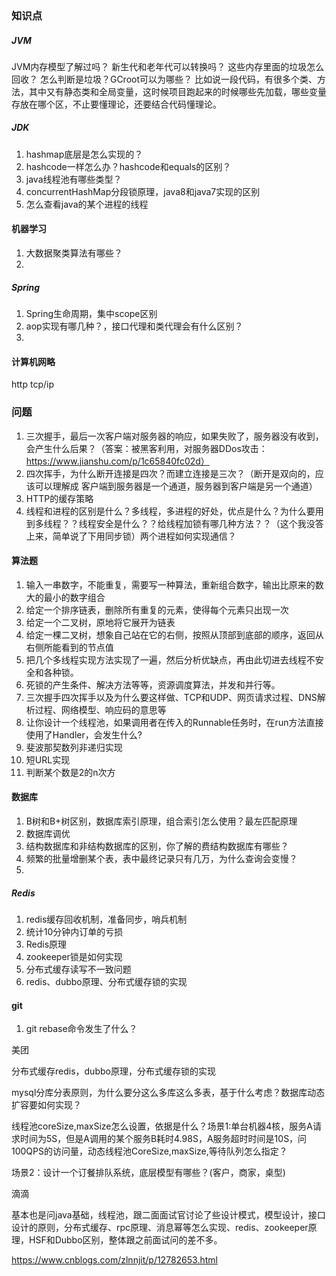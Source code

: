 

### 知识点

##### JVM
JVM内存模型了解过吗？
新生代和老年代可以转换吗？
这些内存里面的垃圾怎么回收？ 
怎么判断是垃圾？GCroot可以为哪些？
 比如说一段代码，有很多个类、方法，其中又有静态类和全局变量，这时候项目跑起来的时候哪些先加载，哪些变量存放在哪个区，不止要懂理论，还要结合代码懂理论。

##### JDK
1. hashmap底层是怎么实现的？
2. hashcode一样怎么办？hashcode和equals的区别？
3. java线程池有哪些类型？
4. concurrentHashMap分段锁原理，java8和java7实现的区别
5. 怎么查看java的某个进程的线程



#### 机器学习
1. 大数据聚类算法有哪些？
2. 


##### Spring
1. Spring生命周期，集中scope区别
2. aop实现有哪几种？，接口代理和类代理会有什么区别？
3. 

#### 计算机网略
 
 http tcp/ip

### 问题

 1. 三次握手，最后一次客户端对服务器的响应，如果失败了，服务器没有收到，会产生什么后果？（答案：被黑客利用，对服务器DDos攻击：https://www.jianshu.com/p/1c65840fc02d）
 2. 四次挥手，为什么断开连接是四次？而建立连接是三次？（断开是双向的，应该可以理解成 客户端到服务器是一个通道，服务器到客户端是另一个通道）
 3. HTTP的缓存策略
 4. 线程和进程的区别是什么？多线程，多进程的好处，优点是什么？为什么要用到多线程？？线程安全是什么？？给线程加锁有哪几种方法？？（这个我没答上来，简单说了下用同步锁）两个进程如何实现通信？


#### 算法题
 1. 输入一串数字，不能重复，需要写一种算法，重新组合数字，输出比原来的数大的最小的数字组合
 2. 给定一个排序链表，删除所有重复的元素，使得每个元素只出现一次
 3.  给定一个二叉树，原地将它展开为链表
 4.  给定一棵二叉树，想象自己站在它的右侧，按照从顶部到底部的顺序，返回从右侧所能看到的节点值
 5.  把几个多线程实现方法实现了一遍，然后分析优缺点，再由此切进去线程不安全和各种锁。
 6.  死锁的产生条件、解决方法等等，资源调度算法，并发和并行等。
 7.  三次握手四次挥手以及为什么要这样做、TCP和UDP、网页请求过程、DNS解析过程、网络模型、响应码的意思等
 8.  让你设计一个线程池，如果调用者在传入的Runnable任务时，在run方法直接使用了Handler，会发生什么?
 9.  斐波那契数列非递归实现
 10. 短URL实现
 11. 判断某个数是2的n次方



#### 数据库
1. B树和B+树区别，数据库索引原理，组合索引怎么使用？最左匹配原理
2. 数据库调优
3. 结构数据库和非结构数据库的区别，你了解的费结构数据库有哪些？
4. 频繁的批量增删某个表，表中最终记录只有几万，为什么查询会变慢？
5. 



##### Redis
1. redis缓存回收机制，准备同步，哨兵机制
2. 统计10分钟内订单的亏损
3. Redis原理
4. zookeeper锁是如何实现
5. 分布式缓存读写不一致问题
6. redis、dubbo原理、分布式缓存锁的实现


#### git
1. git rebase命令发生了什么？



美团

分布式缓存redis，dubbo原理，分布式缓存锁的实现

mysql分库分表原则，为什么要分这么多库这么多表，基于什么考虑？数据库动态扩容要如何实现？

线程池coreSize,maxSize怎么设置，依据是什么？场景1:单台机器4核，服务A请求时间为5S，但是A调用的某个服务B耗时4.98S，A服务超时时间是10S，问100QPS的访问量，动态线程池CoreSize,maxSize,等待队列怎么指定？

场景2：设计一个订餐排队系统，底层模型有哪些？(客户，商家，桌型)

滴滴

基本也是问java基础，线程池，跟二面面试官讨论了些设计模式，模型设计，接口设计的原则，分布式缓存、rpc原理、消息幂等怎么实现、redis、zookeeper原理，HSF和Dubbo区别，整体跟之前面试问的差不多。

https://www.cnblogs.com/zlnnjit/p/12782653.html